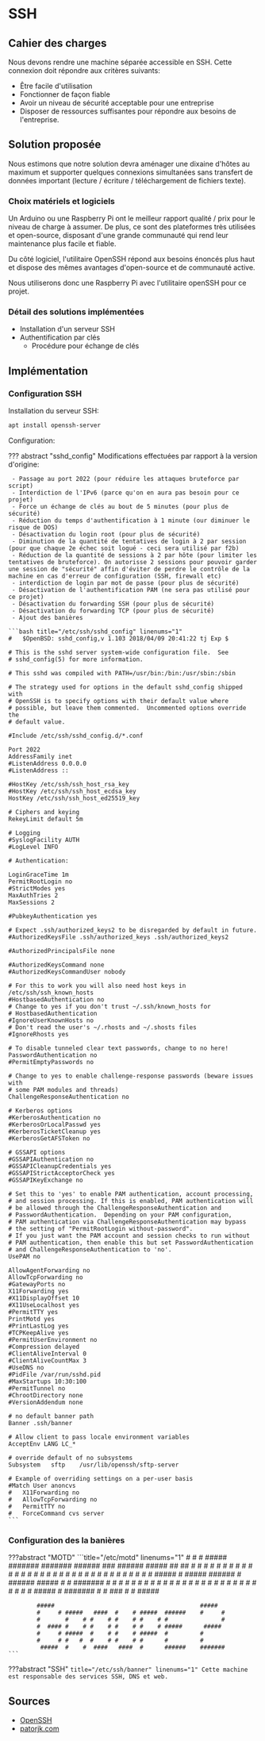 # SSH

## Cahier des charges

Nous devons rendre une machine séparée accessible en SSH.
Cette connexion doit répondre aux critères suivants:

 - Être facile d'utilisation
 - Fonctionner de façon fiable
 - Avoir un niveau de sécurité acceptable pour une entreprise
 - Disposer de ressources suffisantes pour répondre aux besoins de l'entreprise.

## Solution proposée

Nous estimons que notre solution devra aménager une dixaine d'hôtes au maximum et supporter quelques connexions simultanées sans transfert de données important (lecture / écriture / téléchargement de fichiers texte).

### Choix matériels et logiciels

Un Arduino ou une Raspberry Pi ont le meilleur rapport qualité / prix pour le niveau de charge à assumer.
De plus, ce sont des plateformes très utilisées et open-source, disposant d'une grande communauté qui rend leur maintenance plus facile et fiable.

Du côté logiciel, l'utilitaire OpenSSH répond aux besoins énoncés plus haut et dispose des mêmes avantages d'open-source et de communauté active.

Nous utiliserons donc une Raspberry Pi avec l'utilitaire openSSH pour ce projet.

### Détail des solutions implémentées

 - Installation d'un serveur SSH
 - Authentification par clés
     - Procédure pour échange de clés

## Implémentation

### Configuration SSH

Installation du serveur SSH:

```bash
apt install openssh-server
```

Configuration:

??? abstract "sshd_config"
    Modifications effectuées par rapport à la version d'origine:

     - Passage au port 2022 (pour réduire les attaques bruteforce par script)
     - Interdiction de l'IPv6 (parce qu'on en aura pas besoin pour ce projet)
     - Force un échange de clés au bout de 5 minutes (pour plus de sécurité)
     - Réduction du temps d'authentification à 1 minute (our diminuer le risque de DOS)
     - Désactivation du login root (pour plus de sécurité)
     - Diminution de la quantité de tentatives de login à 2 par session (pour que chaque 2e échec soit logué - ceci sera utilisé par f2b)
     - Réduction de la quantité de sessions à 2 par hôte (pour limiter les tentatives de bruteforce). On autorisse 2 sessions pour pouvoir garder une session de "sécurité" affin d'éviter de perdre le contrôle de la machine en cas d'erreur de configuration (SSH, firewall etc)
     - interdiction de login par mot de passe (pour plus de sécurité)
     - Désactivation de l'authentification PAM (ne sera pas utilisé pour ce projet)
     - Désactivation du forwarding SSH (pour plus de sécurité)
     - Désactivation du forwarding TCP (pour plus de sécurité)
     - Ajout des banières

    ```bash title="/etc/ssh/sshd_config" linenums="1"
    #	$OpenBSD: sshd_config,v 1.103 2018/04/09 20:41:22 tj Exp $

    # This is the sshd server system-wide configuration file.  See
    # sshd_config(5) for more information.

    # This sshd was compiled with PATH=/usr/bin:/bin:/usr/sbin:/sbin

    # The strategy used for options in the default sshd_config shipped with
    # OpenSSH is to specify options with their default value where
    # possible, but leave them commented.  Uncommented options override the
    # default value.

    #Include /etc/ssh/sshd_config.d/*.conf

    Port 2022
    AddressFamily inet
    #ListenAddress 0.0.0.0
    #ListenAddress ::

    #HostKey /etc/ssh/ssh_host_rsa_key
    #HostKey /etc/ssh/ssh_host_ecdsa_key
    HostKey /etc/ssh/ssh_host_ed25519_key

    # Ciphers and keying
    RekeyLimit default 5m

    # Logging
    #SyslogFacility AUTH
    #LogLevel INFO

    # Authentication:

    LoginGraceTime 1m
    PermitRootLogin no
    #StrictModes yes
    MaxAuthTries 2
    MaxSessions 2

    #PubkeyAuthentication yes

    # Expect .ssh/authorized_keys2 to be disregarded by default in future.
    #AuthorizedKeysFile	.ssh/authorized_keys .ssh/authorized_keys2

    #AuthorizedPrincipalsFile none

    #AuthorizedKeysCommand none
    #AuthorizedKeysCommandUser nobody

    # For this to work you will also need host keys in /etc/ssh/ssh_known_hosts
    #HostbasedAuthentication no
    # Change to yes if you don't trust ~/.ssh/known_hosts for
    # HostbasedAuthentication
    #IgnoreUserKnownHosts no
    # Don't read the user's ~/.rhosts and ~/.shosts files
    #IgnoreRhosts yes

    # To disable tunneled clear text passwords, change to no here!
    PasswordAuthentication no
    #PermitEmptyPasswords no

    # Change to yes to enable challenge-response passwords (beware issues with
    # some PAM modules and threads)
    ChallengeResponseAuthentication no

    # Kerberos options
    #KerberosAuthentication no
    #KerberosOrLocalPasswd yes
    #KerberosTicketCleanup yes
    #KerberosGetAFSToken no

    # GSSAPI options
    #GSSAPIAuthentication no
    #GSSAPICleanupCredentials yes
    #GSSAPIStrictAcceptorCheck yes
    #GSSAPIKeyExchange no

    # Set this to 'yes' to enable PAM authentication, account processing,
    # and session processing. If this is enabled, PAM authentication will
    # be allowed through the ChallengeResponseAuthentication and
    # PasswordAuthentication.  Depending on your PAM configuration,
    # PAM authentication via ChallengeResponseAuthentication may bypass
    # the setting of "PermitRootLogin without-password".
    # If you just want the PAM account and session checks to run without
    # PAM authentication, then enable this but set PasswordAuthentication
    # and ChallengeResponseAuthentication to 'no'.
    UsePAM no

    AllowAgentForwarding no
    AllowTcpForwarding no
    #GatewayPorts no
    X11Forwarding yes
    #X11DisplayOffset 10
    #X11UseLocalhost yes
    #PermitTTY yes
    PrintMotd yes
    #PrintLastLog yes
    #TCPKeepAlive yes
    #PermitUserEnvironment no
    #Compression delayed
    #ClientAliveInterval 0
    #ClientAliveCountMax 3
    #UseDNS no
    #PidFile /var/run/sshd.pid
    #MaxStartups 10:30:100
    #PermitTunnel no
    #ChrootDirectory none
    #VersionAddendum none

    # no default banner path
    Banner .ssh/banner

    # Allow client to pass locale environment variables
    AcceptEnv LANG LC_*

    # override default of no subsystems
    Subsystem	sftp	/usr/lib/openssh/sftp-server

    # Example of overriding settings on a per-user basis
    #Match User anoncvs
    #	X11Forwarding no
    #	AllowTcpForwarding no
    #	PermitTTY no
    #	ForceCommand cvs server
    ```

### Configuration des la banières

???abstract "MOTD"
    ```title="/etc/motd" linenums="1"
    #     #    #     #####  ####### ####### ######     ### ######   #####
    ##   ##   # #   #     #    #    #       #     #     #  #     # #     #
    # # # #  #   #  #          #    #       #     #     #  #     # #
    #  #  # #     #  #####     #    #####   ######      #  ######   #####
    #     # #######       #    #    #       #   #       #  #   #         #
    #     # #     # #     #    #    #       #    #      #  #    #  #     #
    #     # #     #  #####     #    ####### #     #    ### #     #  #####

            #####                                         #####
            #     # #####   ####  #    # #####  ######    #     #
            #       #    # #    # #    # #    # #               #
            #  #### #    # #    # #    # #    # #####      #####
            #     # #####  #    # #    # #####  #         #
            #     # #   #  #    # #    # #      #         #
             #####  #    #  ####   ####  #      ######    #######
    ```

???abstract "SSH"
    ```title="/etc/ssh/banner" linenums="1"
    Cette machine est responsable des services SSH, DNS et web.
    ```

## Sources

 - [OpenSSH](https://www.openssh.com/)
 - [patorjk.com](http://www.patorjk.com/software/taag/)
